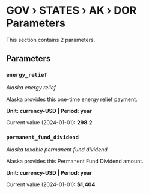 # GOV › STATES › AK › DOR Parameters

This section contains 2 parameters.

## Parameters

### `energy_relief`
*Alaska energy relief*

Alaska provides this one-time energy relief payment.

**Unit: currency-USD | Period: year**

Current value (2024-01-01): **298.2**


### `permanent_fund_dividend`
*Alaska taxable permanent fund dividend*

Alaska provides this Permanent Fund Dividend amount.

**Unit: currency-USD | Period: year**

Current value (2024-01-01): **$1,404**

